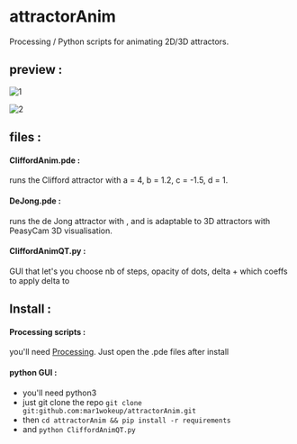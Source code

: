 # attractorAnim
Processing / Python scripts for animating 2D/3D attractors.

## preview :

![1](https://github.com/mar1wokeup/attractorAnim/assets/110829015/0389724b-0a2d-4954-b8d1-a1be42c8af6a)

![2](https://github.com/mar1wokeup/attractorAnim/assets/110829015/2a2f15a1-c9a7-4ec4-9f94-4a4a32e2e9ca)

## files :
#### CliffordAnim.pde :
runs the Clifford attractor with a = 4, b = 1.2, c = -1.5, d = 1.

#### DeJong.pde :
runs the de Jong attractor with , and is adaptable to 3D attractors with PeasyCam 3D visualisation.

#### CliffordAnimQT.py :
GUI that let's you choose nb of steps, opacity of dots, delta + which coeffs to apply delta to


## Install :

#### Processing scripts :
you'll need [Processing](https://processing.org/download). 
Just open the .pde files after install

#### python GUI :
- you'll need python3
- just git clone the repo `git clone git:github.com:mar1wokeup/attractorAnim.git`
- then `cd attractorAnim && pip install -r requirements`
- and `python CliffordAnimQT.py`
